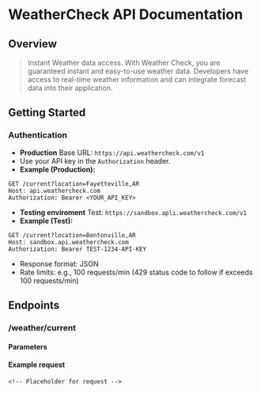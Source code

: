 # WeatherCheck API Documentation

## Overview
> Instant Weather data access. With Weather Check, you are guaranteed instant and easy-to-use weather data. Developers have access to real-time weather information and can integrate forecast data into their application.

## Getting Started
### Authentication
- **Production** Base URL: `https://api.weathercheck.com/v1`
- Use your API key in the `Authorization` header.
- **Example (Production):**
```http
GET /current?location=Fayetteville,AR
Host: api.weathercheck.com
Authorization: Bearer <YOUR_API_KEY>
```

- **Testing enviroment** Test: `https://sandbox.apli.weathercheck.com/v1`
- **Example (Test):**
```http
GET /current?location=Bentonville,AR
Host: sandbox.api.weathercheck.com
Authorization: Bearer TEST-1234-API-KEY
```

- Response format: JSON
- Rate limits: e.g., 100 requests/min (429 status code to follow if exceeds 100 requests/min)

## Endpoints

### /weather/current
<!-- Method, path, purpose -->

#### Parameters
<!-- Table -->

#### Example request
```http
<!-- Placeholder for request -->
